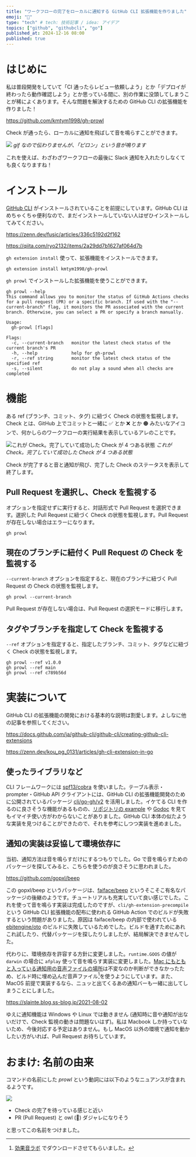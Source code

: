 ```yaml
---
title: "ワークフローの完了をローカルに通知する GitHub CLI 拡張機能を作りました"
emoji: "🦉"
type: "tech" # tech: 技術記事 / idea: アイデア
topics: ["github", "githubcli", "go"]
published_at: 2024-12-16 08:00
published: true
---
```


# はじめに

私は普段開発をしていて「CI 通ったらレビュー依頼しよう」とか「デプロイが終わったら動作確認しよう」とか思っている間に、別の作業に没頭してしまうことが稀によくあります。そんな問題を解決するための GitHub CLI の拡張機能を作りました！

https://github.com/kmtym1998/gh-prowl

Check が通ったら、ローカルに通知を飛ばして音を鳴らすことができます。

![](https://storage.googleapis.com/zenn-user-upload/4eaa78d07f06-20241214.gif)
_gif なので伝わりませんが、「ピロン」という音が鳴ります_

これを使えば、わざわざワークフローの最後に Slack 通知を入れたりしなくても良くなりますね！

# インストール

[GitHub CLI](https://cli.github.com/) がインストールされていることを前提にしています。GitHub CLI はめちゃくちゃ便利なので、まだインストールしていない人はぜひインストールしてみてください。

https://zenn.dev/fusic/articles/336c5192d2f162

https://qiita.com/ryo2132/items/2a29dd7b1627af064d7b

`gh extension install` 使って、拡張機能をインストールできます。

```
gh extension install kmtym1998/gh-prowl
```

`gh prowl` でインストールした拡張機能を使うことができます。

```
gh prowl --help
This command allows you to monitor the status of GitHub Actions checks for a pull request (PR) or a specific branch. If used with the "--current-branch" flag, it monitors the PR associated with the current branch. Otherwise, you can select a PR or specify a branch manually.

Usage:
  gh-prowl [flags]

Flags:
  -c, --current-branch   monitor the latest check status of the current branch's PR
  -h, --help             help for gh-prowl
  -r, --ref string       monitor the latest check status of the specified ref
  -s, --silent           do not play a sound when all checks are completed
```

# 機能

ある ref (ブランチ、コミット、タグ) に紐づく Check の状態を監視します。Check とは、GitHub 上でコミットと一緒に ✅ とか ❌ とか 🟠 みたいなアイコンで、何かしらのワークフローの実行結果を表示しているアレのことです。

![これが Check。完了していて成功した Check が 4 つある状態](https://storage.googleapis.com/zenn-user-upload/cd4804798959-20241213.png)
_これが Check。完了していて成功した Check が 4 つある状態_

Check が完了すると音と通知が飛び、完了した Check のステータスを表示して終了します。

## Pull Request を選択し、Check を監視する

オプションを指定せずに実行すると、対話形式で Pull Request を選択できます。選択した Pull Request に紐づく Check の状態を監視します。Pull Request が存在しない場合はエラーになります。

```
gh prowl
```

## 現在のブランチに紐付く Pull Request の Check を監視する

`--current-branch` オプションを指定すると、現在のブランチに紐づく Pull Request の Check の状態を監視します。

```
gh prowl --current-branch
```

Pull Request が存在しない場合は、Pull Request の選択モードに移行します。

## タグやブランチを指定して Check を監視する

`--ref` オプションを指定すると、指定したブランチ、コミット、タグなどに紐づく Check の状態を監視します。

```
gh prowl --ref v1.0.0
gh prowl --ref main
gh prowl --ref c789b56d
```

# 実装について

GitHub CLI の拡張機能の開発における基本的な説明は割愛します。よしなに他の記事を参照してください。

https://docs.github.com/ja/github-cli/github-cli/creating-github-cli-extensions

https://zenn.dev/kou_pg_0131/articles/gh-cli-extension-in-go

## 使ったライブラリなど

<!-- textlint-disable ja-technical-writing/no-doubled-joshi -->

CLI フレームワークには [spf13/cobra](https://github.com/spf13/cobra) を使いました。テーブル表示・prompter・GitHub API クライアントには、GitHub CLI の拡張機能開発のために公開されているパッケージ [cli/go-gh/v2](https://github.com/cli/go-gh) を活用しました。イケてる CLI を作るのに良さそうな機能があるものの、[リポジトリの example](https://github.com/cli/go-gh/blob/65bd8d766abd062846dd5cffe21defab7c0fe4c5/example_gh_test.go) や [Godoc](https://pkg.go.dev/github.com/cli/go-gh/v2@v2.11.1) を見てもイマイチ使い方がわからないことがありました。GitHub CLI 本体の似たような実装を見つけることができたので、それを参考にしつつ実装を進めました。

<!-- textlint-enable ja-technical-writing/no-doubled-joshi -->

## 通知の実装は妥協して環境依存に

当初、通知方法は音を鳴らすだけにするつもりでした。Go で音を鳴らすためのパッケージを探してみると、こちらを使うのが良さそうに思われました。

https://github.com/gopxl/beep

この gopxl/beep というパッケージは、[faiface/beep](https://github.com/faiface/beep) というそこそこ有名なパッケージの後継のようです。チュートリアルも充実していて良い感じでした。これを使って音を鳴らす実装は完成したのですが、`cli/gh-extension-precompile` という GitHub CLI 拡張機能の配布に使われる GitHub Action でのビルドが失敗するという問題がありました。原因は faiface/beep の内部で使われている [ebitengine/oto](https://github.com/ebitengine/oto) のビルドに失敗しているためでした。ビルドを通すためにあれこれ試したり、代替パッケージを探したりしましたが、結局解決できませんでした。

代わりに、環境依存を許容する方針に変更しました。`runtime.GOOS` の値が `darwin` の場合に `afplay` 使って音を鳴らす実装に変更しました。[Mac にもともと入っている通知用の音声ファイルの場所](https://detail.chiebukuro.yahoo.co.jp/qa/question_detail/q14240610449)は不変なのか判断ができなかったため、ビルド時に埋め込んだ音声ファイル[^1]を使うようにしています。また、MacOS 前提で実装するなら、ニュッと出てくるあの通知バーも一緒に出してしまうことにしました。

https://slainte.blog.ss-blog.jp/2021-08-02

ゆえに通知機能は Windows や Linux では動きません (通知時に音や通知が出ないだけで、Check 監視の動きは問題ないはず)。私は Macbook しか持っていないため、今後対応する予定はありません。もし MacOS 以外の環境で通知を動かしたい方がいれば、Pull Request お待ちしています。

[^1]: [効果音ラボ](https://soundeffect-lab.info/sound/button/) でダウンロードさせてもらいました。

# おまけ: 名前の由来

コマンドの名前にした _prowl_ という動詞には以下のようなニュアンスが含まれるようです。

![](https://storage.googleapis.com/zenn-user-upload/18db6cc29b44-20241214.png)

- Check の完了を待っている感じと近い
- PR (Pull Request) と owl (🦉) ダジャレになりそう

と思ってこの名前をつけました。
